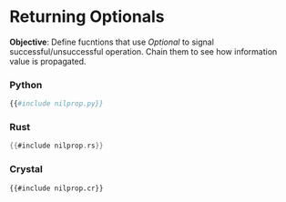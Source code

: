 # Returning Optionals

**Objective**: Define fucntions that use *Optional* to signal successful/unsuccessful operation. Chain them to see how information value is propagated.

### Python

```python
{{#include nilprop.py}}
```

### Rust

```rust
{{#include nilprop.rs}}
```

### Crystal

```crystal
{{#include nilprop.cr}}
```
